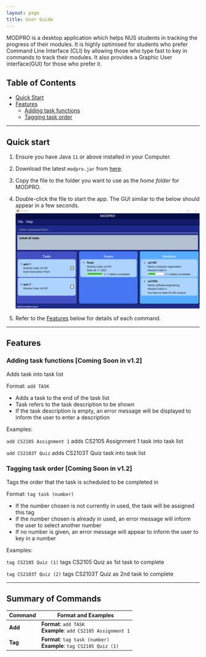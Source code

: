 ```yaml
---
layout: page
title: User Guide
---
```


MODPRO is a desktop application which helps NUS students in tracking the progress of their modules. It is highly optimised for students who prefer Command Line Interface (CLI) by allowing those who type fast to key in commands to track their modules. It also provides a Graphic User interface(GUI) for those who prefer it.

## Table of Contents
- [Quick Start](#quick-start)
- [Features](#features)
  - [Adding task functions](#tagging-task-order-coming-soon-in-v12)
  - [Tagging task order](#tagging-task-order-coming-soon-in-v12)
--------------------------------------------------------------------------------------------------------------------

## Quick start 

1. Ensure you have Java `11` or above installed in your Computer.

2. Download the latest `modpro.jar` from [here](https://github.com/AY2223S1-CS2103T-F11-2/tp).

3. Copy the file to the folder you want to use as the _home folder_ for MODPRO.

4. Double-click the file to start the app. The GUI similar to the below should appear in a few seconds. <br>
   ![Ui](images/Ui.png)

5. Refer to the [Features](#features) below for details of each command.

--------------------------------------------------------------------------------------------------------------------

## Features

### Adding task functions [Coming Soon in v1.2]
Adds task into task list

Format: `add TASK`
* Adds a task to the end of the task list
* Task refers to the task description to be shown
* If the task description is empty, an error message will be displayed to inform the user to enter a description

Examples:

`add CS2105 Assignment 1` adds CS2105 Assignment 1 task into task list

`add CS2103T Quiz` adds CS2103T Quiz task into task list

### Tagging task order [Coming Soon in v1.2]
Tags the order that the task is scheduled to be completed in

Format: `tag task (number)`
* If the number chosen is not currently in used, the task will be assigned this tag
* If the number chosen is already in used, an error message will inform the user to select another number
* If no number is given, an error message will appear to inform the user to key in a number

Examples:

`tag CS2105 Quiz (1)` tags CS2105 Quiz as 1st task to complete

`tag CS2103T Quiz (2)` tags CS2103T Quiz as 2nd task to complete



--------------------------------------------------------------------------------------------------------------------

## Summary of Commands

| Command | Format and Examples                                                     |
|---------|-------------------------------------------------------------------------|
| **Add** | **Format**: `add TASK`<br/> **Example**: `add CS2105 Assignment 1`      |
| **Tag** | **Format**: `tag task (number)`<br/> **Example**: `tag CS2105 Quiz (1)` |
